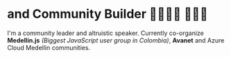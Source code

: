 # and Community Builder 👨🏻‍💻🤝 👨🏻‍🏫

I'm a community leader and altruistic speaker. Currently co-organize **Medellin.js** *(Biggest JavaScript user group in Colombia)*, **Avanet** and Azure Cloud Medellin communities.
